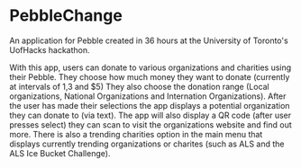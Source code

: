 # PebbleChange
An application for Pebble created in 36 hours at the University of Toronto's UofHacks hackathon.

With this app, users can donate to various organizations and charities using their Pebble.
They choose how much money they want to donate (currently at intervals of $1,$3 and $5)
They also choose the donation range (Local organizations, National Organizations and Internation Organizations).
After the user has made their selections the app displays a potential organization they can donate to (via text).
The app will also display a QR code (after user presses select) they can scan to visit the organizations website and find out more.
There is also a trending charities option in the main menu that displays currently trending organizations or charites (such as ALS and the ALS Ice Bucket Challenge).
